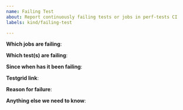 ```yaml
---
name: Failing Test
about: Report continuously failing tests or jobs in perf-tests CI
labels: kind/failing-test

---
```


<!-- Please only use this template for submitting reports about continuously failing tests or jobs in CI -->

**Which jobs are failing**:

**Which test(s) are failing**:

**Since when has it been failing**:

**Testgrid link**:

**Reason for failure**:

**Anything else we need to know**: